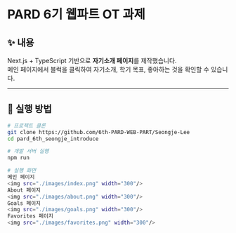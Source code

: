 # PARD 6기 웹파트 OT 과제

## ✨ 내용
Next.js + TypeScript 기반으로 **자기소개 페이지**를 제작했습니다.  
메인 페이지에서 블럭을 클릭하여 자기소개, 학기 목표, 좋아하는 것을 확인할 수 있습니다.  

---

## 🚀 실행 방법
```bash
# 프로젝트 클론
git clone https://github.com/6th-PARD-WEB-PART/Seongje-Lee
cd pard_6th_seongje_introduce

# 개발 서버 실행
npm run 

# 실행 화면
메인 페이지 
<img src="./images/index.png" width="300"/>
About 페이지
<img src="./images/about.png" width="300"/>
Goals 페이지
<img src="./images/goals.png" width="300"/>
Favorites 페이지
<img src="./images/favorites.png" width="300"/>

